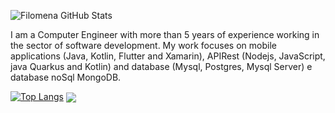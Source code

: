 ![Filomena GitHub Stats](https://github-readme-stats.vercel.app/api?username=FilomenaDev&show_icons=true&bg_color=DEG,COLOR1,COLOR2,COLOR3...COLOR10)

I am a Computer Engineer with more than 5
years of experience working in the sector
of software development. My
work focuses on mobile applications (Java, Kotlin, Flutter and Xamarin), APIRest (Nodejs, JavaScript, java Quarkus and Kotlin) and database (Mysql, Postgres, Mysql Server) e database noSql MongoDB.

[![Top Langs](https://github-readme-stats.vercel.app/api/top-langs/?username=FilomenaDev&layout=compact)](https://github.com/FilomenaDev/github-readme-stats)
<a href="https://github.com/FilomenaDev/SmartStock">
  <img align="center" src="https://github-readme-stats.vercel.app/api/pin/?username=FilomenaDev&repo=SmartStock" />
</a>





<!--
**FilomenaDev/FilomenaDev** is a ✨ _special_ ✨ repository because its `README.md` (this file) appears on your GitHub profile.

Here are some ideas to get you started:

- 🔭 I’m currently working on ...
- 🌱 I’m currently learning ...
- 👯 I’m looking to collaborate on ...
- 🤔 I’m looking for help with ...
- 💬 Ask me about ...
- 📫 How to reach me: ...
- 😄 Pronouns: ...
- ⚡ Fun fact: ...
-->
